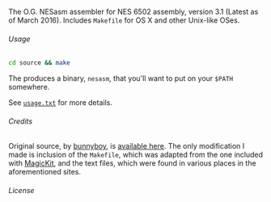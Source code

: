 The O.G. NESasm assembler for NES 6502 assembly, version 3.1 (Latest as of March 2016). Includes `Makefile` for OS X and other Unix-like OSes.

###### Usage

```bash
cd source && make
```

The produces a binary, `nesasm`, that you'll want to put on your `$PATH` somewhere.

See [`usage.txt`](https://raw.githubusercontent.com/camsaul/nesasm/master/usage.txt) for more details.


###### Credits

Original source, by [bunnyboy](http://nintendoage.com/index.cfm?FuseAction=Users.Home&User=bunnyboy), is [available here](http://www.nespowerpak.com/nesasm/).
The only modification I made is inclusion of the `Makefile`, which was adapted from the one included with [MagicKit](http://www.magicengine.com/mkit/), and the text files,
which were found in various places in the aforementioned sites.

###### License
